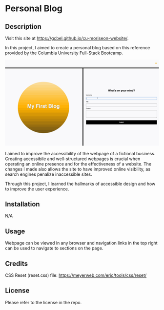 # Personal Blog

## Description

Visit this site at https://gcbel.github.io/cu-moriseon-website/.

In this project, I aimed to create a personal blog based on this reference provided by the Columbia University Full-Stack Bootcamp.

![Reference image](assets/images/reference-gif.gif)

I aimed to improve the accessibility of the webpage of a fictional business. Creating accessibile and well-structured webpages is crucial when operating an online presence and for the effectiveness of a website. The changes I made also allows the site to have improved online visibility, as search engines penalize inaccessible sites.

Through this project, I learned the hallmarks of accessible design and how to improve the user experience.

## Installation

N/A

## Usage

Webpage can be viewed in any browser and navigation links in the top right can be used to navigate to sections on the page.

## Credits

CSS Reset (reset.css) file: https://meyerweb.com/eric/tools/css/reset/

## License

Please refer to the license in the repo.
